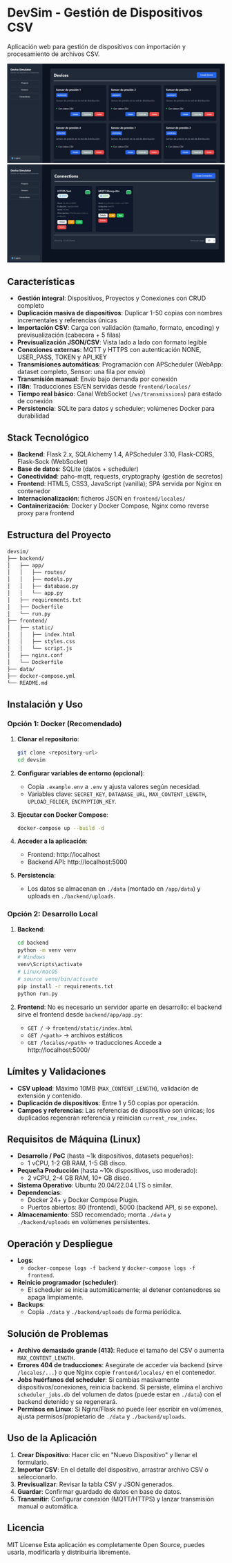 # DevSim - Gestión de Dispositivos CSV

Aplicación web para gestión de dispositivos con importación y procesamiento de archivos CSV.

![Listado de dispositivos](./screenshots/image%20devices.jpg)
![Listado de conexiones](./screenshots/image%20connections.jpg)

## Características

- **Gestión integral**: Dispositivos, Proyectos y Conexiones con CRUD completo
- **Duplicación masiva de dispositivos**: Duplicar 1-50 copias con nombres incrementales y referencias únicas
- **Importación CSV**: Carga con validación (tamaño, formato, encoding) y previsualización (cabecera + 5 filas)
- **Previsualización JSON/CSV**: Vista lado a lado con formato legible
- **Conexiones externas**: MQTT y HTTPS con autenticación NONE, USER_PASS, TOKEN y API_KEY
- **Transmisiones automáticas**: Programación con APScheduler (WebApp: dataset completo, Sensor: una fila por envío)
- **Transmisión manual**: Envío bajo demanda por conexión
- **i18n**: Traducciones ES/EN servidas desde `frontend/locales/`
- **Tiempo real básico**: Canal WebSocket (`/ws/transmissions`) para estado de conexión
- **Persistencia**: SQLite para datos y scheduler; volúmenes Docker para durabilidad

## Stack Tecnológico

- **Backend**: Flask 2.x, SQLAlchemy 1.4, APScheduler 3.10, Flask-CORS, Flask-Sock (WebSocket)
- **Base de datos**: SQLite (datos + scheduler)
- **Conectividad**: paho-mqtt, requests, cryptography (gestión de secretos)
- **Frontend**: HTML5, CSS3, JavaScript (vanilla); SPA servida por Nginx en contenedor
- **Internacionalización**: ficheros JSON en `frontend/locales/`
- **Containerización**: Docker y Docker Compose, Nginx como reverse proxy para frontend

## Estructura del Proyecto

```
devsim/
├── backend/
│   ├── app/
│   │   ├── routes/
│   │   ├── models.py
│   │   ├── database.py
│   │   └── app.py
│   ├── requirements.txt
│   ├── Dockerfile
│   └── run.py
├── frontend/
│   ├── static/
│   │   ├── index.html
│   │   ├── styles.css
│   │   └── script.js
│   ├── nginx.conf
│   └── Dockerfile
├── data/
├── docker-compose.yml
└── README.md
```

## Instalación y Uso

### Opción 1: Docker (Recomendado)

1. **Clonar el repositorio**:
   ```bash
   git clone <repository-url>
   cd devsim
   ```

2. **Configurar variables de entorno (opcional)**:
   - Copia `.example.env` a `.env` y ajusta valores según necesidad.
   - Variables clave: `SECRET_KEY`, `DATABASE_URL`, `MAX_CONTENT_LENGTH`, `UPLOAD_FOLDER`, `ENCRYPTION_KEY`.

3. **Ejecutar con Docker Compose**:
   ```bash
   docker-compose up --build -d
   ```

4. **Acceder a la aplicación**:
   - Frontend: http://localhost
   - Backend API: http://localhost:5000

5. **Persistencia**:
   - Los datos se almacenan en `./data` (montado en `/app/data`) y uploads en `./backend/uploads`.

### Opción 2: Desarrollo Local

1. **Backend**:
   ```bash
   cd backend
   python -m venv venv
   # Windows
   venv\Scripts\activate
   # Linux/macOS
   # source venv/bin/activate
   pip install -r requirements.txt
   python run.py
   ```

2. **Frontend**:
   No es necesario un servidor aparte en desarrollo: el backend sirve el frontend desde `backend/app/app.py`:
   - `GET /` → `frontend/static/index.html`
   - `GET /<path>` → archivos estáticos
   - `GET /locales/<path>` → traducciones
   Accede a http://localhost:5000/


## Límites y Validaciones

- **CSV upload**: Máximo 10MB (`MAX_CONTENT_LENGTH`), validación de extensión y contenido.
- **Duplicación de dispositivos**: Entre 1 y 50 copias por operación.
- **Campos y referencias**: Las referencias de dispositivo son únicas; los duplicados regeneran referencia y reinician `current_row_index`.

## Requisitos de Máquina (Linux)

- **Desarrollo / PoC** (hasta ~1k dispositivos, datasets pequeños):
  - 1 vCPU, 1-2 GB RAM, 1-5 GB disco.
- **Pequeña Producción** (hasta ~10k dispositivos, uso moderado):
  - 2 vCPU, 2-4 GB RAM, 10+ GB disco.
- **Sistema Operativo**: Ubuntu 20.04/22.04 LTS o similar.
- **Dependencias**:
  - Docker 24+ y Docker Compose Plugin.
  - Puertos abiertos: 80 (frontend), 5000 (backend API, si se expone).
- **Almacenamiento**: SSD recomendado; monta `./data` y `./backend/uploads` en volúmenes persistentes.


## Operación y Despliegue

- **Logs**:
  - `docker-compose logs -f backend` y `docker-compose logs -f frontend`.
- **Reinicio programador (scheduler)**:
  - El scheduler se inicia automáticamente; al detener contenedores se apaga limpiamente.
- **Backups**:
  - Copia `./data` y `./backend/uploads` de forma periódica.

## Solución de Problemas

- **Archivo demasiado grande (413)**: Reduce el tamaño del CSV o aumenta `MAX_CONTENT_LENGTH`.
- **Errores 404 de traducciones**: Asegúrate de acceder vía backend (sirve `/locales/...`) o que Nginx copie `frontend/locales/` en el contenedor.
- **Jobs huérfanos del scheduler**: Si cambias masivamente dispositivos/conexiones, reinicia backend. Si persiste, elimina el archivo `scheduler_jobs.db` del volumen de datos (puede estar en `./data`) con el backend detenido y se regenerará.
- **Permisos en Linux**: Si Nginx/Flask no puede leer escribir en volúmenes, ajusta permisos/propietario de `./data` y `./backend/uploads`.

## Uso de la Aplicación

1. **Crear Dispositivo**: Hacer clic en "Nuevo Dispositivo" y llenar el formulario.
2. **Importar CSV**: En el detalle del dispositivo, arrastrar archivo CSV o seleccionarlo.
3. **Previsualizar**: Revisar la tabla CSV y JSON generados.
4. **Guardar**: Confirmar guardado de datos en base de datos.
5. **Transmitir**: Configurar conexión (MQTT/HTTPS) y lanzar transmisión manual o automática.

## Licencia

MIT License
Esta aplicación es completamente Open Source, puedes usarla, modificarla y distribuirla libremente.
